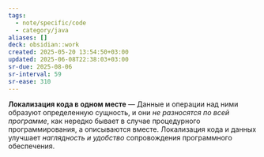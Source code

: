 ```yaml
---
tags:
  - note/specific/code
  - category/java
aliases: []
deck: obsidian::work
created: 2025-05-20 13:54:50+03:00
updated: 2025-06-08T22:38:03+03:00
sr-due: 2025-08-06
sr-interval: 59
sr-ease: 310
---
```


**Локализация кода в одном месте**
—
Данные и операции над ними образуют определенную сущность, и они *не* *разносятся по всей программе*, как нередко бывает в случае процедурного программирования, а описываются вместе. Локализация кода и данных улучшает *наглядность и удобство* сопровождения программного обеспечения.
